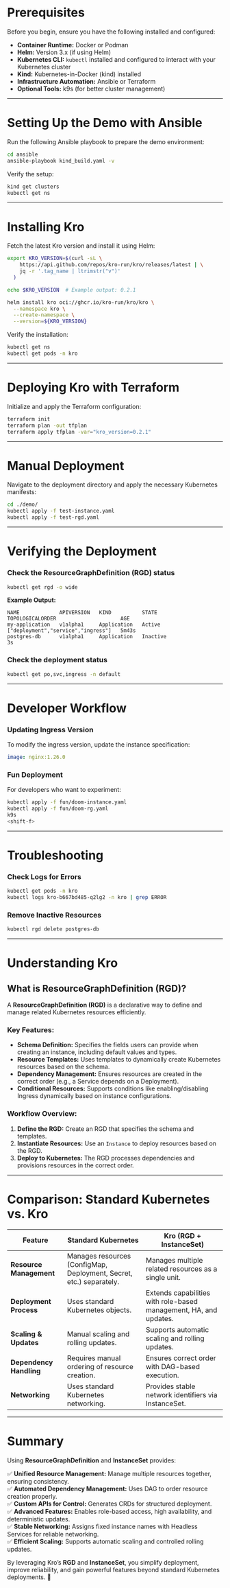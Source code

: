 # Prerequisites  

Before you begin, ensure you have the following installed and configured:  

- **Container Runtime:** Docker or Podman  
- **Helm:** Version 3.x (if using Helm)  
- **Kubernetes CLI:** `kubectl` installed and configured to interact with your Kubernetes cluster  
- **Kind:** Kubernetes-in-Docker (kind) installed  
- **Infrastructure Automation:** Ansible or Terraform  
- **Optional Tools:** k9s (for better cluster management)  

---

# Setting Up the Demo with Ansible  

Run the following Ansible playbook to prepare the demo environment:  

```sh
cd ansible
ansible-playbook kind_build.yaml -v
```

Verify the setup:  

```sh
kind get clusters
kubectl get ns
```

---

# Installing Kro  

Fetch the latest Kro version and install it using Helm:  

```sh
export KRO_VERSION=$(curl -sL \
    https://api.github.com/repos/kro-run/kro/releases/latest | \
    jq -r '.tag_name | ltrimstr("v")'
  )

echo $KRO_VERSION  # Example output: 0.2.1

helm install kro oci://ghcr.io/kro-run/kro/kro \
  --namespace kro \
  --create-namespace \
  --version=${KRO_VERSION}
```

Verify the installation:  

```sh
kubectl get ns
kubectl get pods -n kro
```

---

# Deploying Kro with Terraform  

Initialize and apply the Terraform configuration:  

```sh
terraform init
terraform plan -out tfplan
terraform apply tfplan -var="kro_version=0.2.1"
```

---

# Manual Deployment  

Navigate to the deployment directory and apply the necessary Kubernetes manifests:  

```sh
cd ./demo/
kubectl apply -f test-instance.yaml
kubectl apply -f test-rgd.yaml
```

---

# Verifying the Deployment  

### Check the ResourceGraphDefinition (RGD) status  

```sh
kubectl get rgd -o wide
```

**Example Output:**  

```
NAME             APIVERSION   KIND          STATE      TOPOLOGICALORDER                     AGE
my-application   v1alpha1     Application   Active     ["deployment","service","ingress"]   5m43s
postgres-db      v1alpha1     Application   Inactive                                        3s
```

### Check the deployment status  

```sh
kubectl get po,svc,ingress -n default
```

---

# Developer Workflow  

### Updating Ingress Version  

To modify the ingress version, update the instance specification:  

```yaml
image: nginx:1.26.0
```

### Fun Deployment  

For developers who want to experiment:  

```sh
kubectl apply -f fun/doom-instance.yaml
kubectl apply -f fun/doom-rg.yaml
k9s
<shift-f>
```

---

# Troubleshooting  

### Check Logs for Errors  

```sh
kubectl get pods -n kro
kubectl logs kro-b667bd485-q2lg2 -n kro | grep ERROR
```

### Remove Inactive Resources  

```sh
kubectl rgd delete postgres-db
```

---

# Understanding Kro  

## What is ResourceGraphDefinition (RGD)?  

A **ResourceGraphDefinition (RGD)** is a declarative way to define and manage related Kubernetes resources efficiently.  

### **Key Features:**  

- **Schema Definition:** Specifies the fields users can provide when creating an instance, including default values and types.  
- **Resource Templates:** Uses templates to dynamically create Kubernetes resources based on the schema.  
- **Dependency Management:** Ensures resources are created in the correct order (e.g., a Service depends on a Deployment).  
- **Conditional Resources:** Supports conditions like enabling/disabling Ingress dynamically based on instance configurations.  

### **Workflow Overview:**  

1. **Define the RGD:** Create an RGD that specifies the schema and templates.  
2. **Instantiate Resources:** Use an `Instance` to deploy resources based on the RGD.  
3. **Deploy to Kubernetes:** The RGD processes dependencies and provisions resources in the correct order.  

---

# Comparison: Standard Kubernetes vs. Kro  

| Feature | Standard Kubernetes | Kro (RGD + InstanceSet) |
|---------|----------------------|------------------------|
| **Resource Management** | Manages resources (ConfigMap, Deployment, Secret, etc.) separately. | Manages multiple related resources as a single unit. |
| **Deployment Process** | Uses standard Kubernetes objects. | Extends capabilities with role-based management, HA, and updates. |
| **Scaling & Updates** | Manual scaling and rolling updates. | Supports automatic scaling and rolling updates. |
| **Dependency Handling** | Requires manual ordering of resource creation. | Ensures correct order with DAG-based execution. |
| **Networking** | Uses standard Kubernetes networking. | Provides stable network identifiers via InstanceSet. |

---

# Summary  

Using **ResourceGraphDefinition** and **InstanceSet** provides:  

✅ **Unified Resource Management:** Manage multiple resources together, ensuring consistency.  
✅ **Automated Dependency Management:** Uses DAG to order resource creation properly.  
✅ **Custom APIs for Control:** Generates CRDs for structured deployment.  
✅ **Advanced Features:** Enables role-based access, high availability, and deterministic updates.  
✅ **Stable Networking:** Assigns fixed instance names with Headless Services for reliable networking.  
✅ **Efficient Scaling:** Supports automatic scaling and controlled rolling updates.  

By leveraging Kro’s **RGD** and **InstanceSet**, you simplify deployment, improve reliability, and gain powerful features beyond standard Kubernetes deployments. 🚀  
